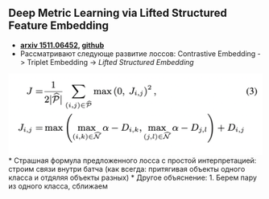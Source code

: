 ## Deep Metric Learning via Lifted Structured Feature Embedding
* **[arxiv 1511.06452](https://arxiv.org/pdf/1511.06452.pdf), [github](https://github.com/rksltnl/Deep-Metric-Learning-CVPR16)**
* Рассматривают следующе развитие лоссов: Contrastive Embedding -> Triplet Embedding -> *Lifted Structured Embedding*
<!-- ![|width=10px](vis/lse_loss.png) -->
<img src="vis/mda.png">
* Страшная формула предложенного лосса с простой интерпретацией: строим связи внутри батча (как всегда: притягивая объекты одного класса и отдяляя объекты разных)
* Другое объяснение:
    1. Берем пару из одного класса, сближаем 